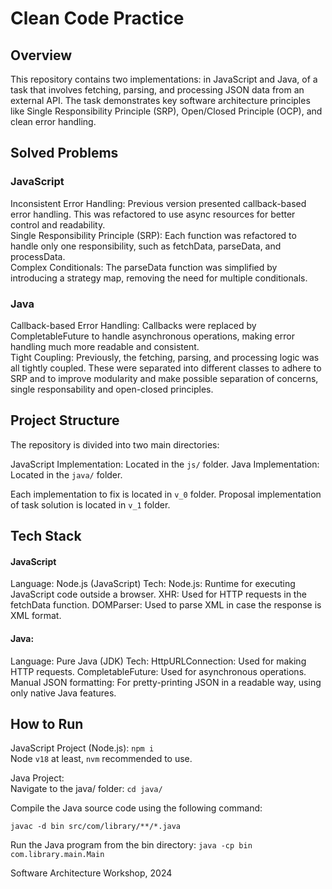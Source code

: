 # Clean Code Practice

## Overview

This repository contains two implementations: in JavaScript and Java, of a task that involves fetching, parsing, and processing JSON data from an external API. The task demonstrates key software architecture principles like Single Responsibility Principle (SRP), Open/Closed Principle (OCP), and clean error handling.

## Solved Problems
### JavaScript
Inconsistent Error Handling: Previous version presented callback-based error handling. This was refactored to use async resources for better control and readability. \
Single Responsibility Principle (SRP): Each function was refactored to handle only one responsibility, such as fetchData, parseData, and processData. \
Complex Conditionals: The parseData function was simplified by introducing a strategy map, removing the need for multiple conditionals.

### Java
Callback-based Error Handling: Callbacks were replaced by CompletableFuture to handle asynchronous operations, making error handling much more readable and consistent. \
Tight Coupling: Previously, the fetching, parsing, and processing logic was all tightly coupled. These were separated into different classes to adhere to SRP and to improve modularity and make possible separation of concerns, single responsability and open-closed principles.

## Project Structure
The repository is divided into two main directories:

JavaScript Implementation: Located in the `js/` folder.
Java Implementation: Located in the `java/` folder.

Each implementation to fix is located in `v_0` folder.
Proposal implementation of task solution is located in `v_1` folder.

## Tech Stack
#### JavaScript
Language: Node.js (JavaScript)
Tech:
Node.js: Runtime for executing JavaScript code outside a browser.
XHR: Used for HTTP requests in the fetchData function.
DOMParser: Used to parse XML in case the response is XML format.

#### Java:
Language: Pure Java (JDK)
Tech:
HttpURLConnection: Used for making HTTP requests.
CompletableFuture: Used for asynchronous operations.
Manual JSON formatting: For pretty-printing JSON in a readable way, using only native Java features.

## How to Run
JavaScript Project (Node.js): `npm i` \
Node `v18` at least, `nvm` recommended to use.

Java Project: \
Navigate to the java/ folder: `cd java/` 

Compile the Java source code using the following command: 

`javac -d bin src/com/library/**/*.java` 

Run the Java program from the bin directory: `java -cp bin com.library.main.Main`


Software Architecture Workshop, 2024



